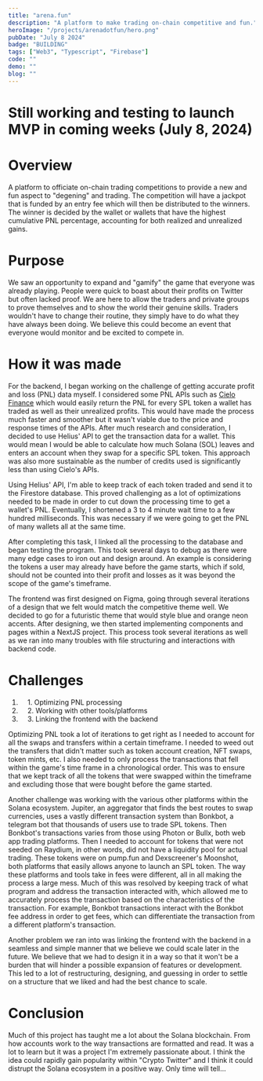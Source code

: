 ```yaml
---
title: "arena.fun"
description: "A platform to make trading on-chain competitive and fun."
heroImage: "/projects/arenadotfun/hero.png"
pubDate: "July 8 2024"
badge: "BUILDING"
tags: ["Web3", "Typescript", "Firebase"]
code: ""
demo: ""
blog: ""
---
```

# Still working and testing to launch MVP in coming weeks (July 8, 2024) #

# Overview #
A platform to officiate on-chain trading competitions to provide a new and fun aspect to "degening" and trading. The competition will have a jackpot that is funded by an entry fee which will then be distributed to the winners. The winner is decided by the wallet or wallets that have the highest cumulative PNL percentage, accounting for both realized and unrealized gains. 

# Purpose #
We saw an opportunity to expand and "gamify" the game that everyone was already playing. People were quick to boast about their profits on Twitter but often lacked proof. We are here to allow the traders and private groups to prove themselves and to show the world their genuine skills. Traders wouldn't have to change their routine, they simply have to do what they have always been doing. We believe this could become an event that everyone would monitor and be excited to compete in. 

# How it was made #
For the backend, I began working on the challenge of getting accurate profit and loss (PNL) data myself. I considered some PNL APIs such as <a target="_blank" href="https://api-info.cielo.finance/">Cielo Finance</a> which would easily return the PNL for every SPL token a wallet has traded as well as their unrealized profits. This would have made the process much faster and smoother but it wasn't viable due to the price and response times of the APIs. After much research and consideration, I decided to use Helius' API to get the transaction data for a wallet. This would mean I would be able to calculate how much Solana (SOL) leaves and enters an account when they swap for a specific SPL token. This approach was also more sustainable as the number of credits used is significantly less than using Cielo's APIs. 

Using Helius' API, I'm able to keep track of each token traded and send it to the Firestore database. This proved challenging as a lot of optimizations needed to be made in order to cut down the processing time to get a wallet's PNL. Eventually, I shortened a 3 to 4 minute wait time to a few hundred milliseconds. This was necessary if we were going to get the PNL of many wallets all at the same time. 

After completing this task, I linked all the processing to the database and began testing the program. This took several days to debug as there were many edge cases to iron out and design around. An example is considering the tokens a user may already have before the game starts, which if sold, should not be counted into their profit and losses as it was beyond the scope of the game's timeframe. 

The frontend was first designed on Figma, going through several iterations of a design that we felt would match the competitive theme well. We decided to go for a futuristic theme that would style blue and orange neon accents. After designing, we then started implementing components and pages within a NextJS project. This process took several iterations as well as we ran into many troubles with file structuring and interactions with backend code.

# Challenges #
1. &nbsp;&nbsp;&nbsp;&nbsp;1\. Optimizing PNL processing
2. &nbsp;&nbsp;&nbsp;&nbsp;2\. Working with other tools/platforms
3. &nbsp;&nbsp;&nbsp;&nbsp;3\. Linking the frontend with the backend

Optimizing PNL took a lot of iterations to get right as I needed to account for all the swaps and transfers within a certain timeframe. I needed to weed out the transfers that didn't matter such as token account creation, NFT swaps, token mints, etc. I also needed to only process the transactions that fell within the game's time frame in a chronological order. This was to ensure that we kept track of all the tokens that were swapped within the timeframe and excluding those that were bought before the game started. 

Another challenge was working with the various other platforms within the Solana ecosystem. Jupiter, an aggregator that finds the best routes to swap currencies, uses a vastly different transaction system than Bonkbot, a telegram bot that thousands of users use to trade SPL tokens. Then Bonkbot's transactions varies from those using Photon or Bullx, both web app trading platforms. Then I needed to account for tokens that were not seeded on Raydium, in other words, did not have a liquidity pool for actual trading. These tokens were on pump.fun and Dexscreener's Moonshot, both platforms that easily allows anyone to launch an SPL token. The way these platforms and tools take in fees were different, all in all making the process a large mess. Much of this was resolved by keeping track of what program and address the transaction interacted with, which allowed me to accurately process the transaction based on the characteristics of the transaction. For example, Bonkbot transactions interact with the Bonkbot fee address in order to get fees, which can differentiate the transaction from a different platform's transaction.

Another problem we ran into was linking the frontend with the backend in a seamless and simple manner that we believe we could scale later in the future. We believe that we had to design it in a way so that it won't be a burden that will hinder a possible expansion of features or development. This led to a lot of restructuring, designing, and guessing in order to settle on a structure that we liked and had the best chance to scale.

# Conclusion #
Much of this project has taught me a lot about the Solana blockchain. From how accounts work to the way transactions are formatted and read. It was a lot to learn but it was a project I'm extremely passionate about. I think the idea could rapidly gain popularity within "Crypto Twitter" and I think it could distrupt the Solana ecosystem in a positive way. Only time will tell...